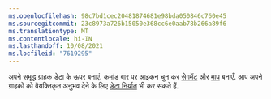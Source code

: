 ```yaml
---
ms.openlocfilehash: 98c7bd1cec20481874681e98bda050846c760e45
ms.sourcegitcommit: 23c8973a726b15050e368cc6e0aab78b266a89f6
ms.translationtype: MT
ms.contentlocale: hi-IN
ms.lasthandoff: 10/08/2021
ms.locfileid: "7619295"
---
```

अपने समृद्ध ग्राहक डेटा के ऊपर बनाएं. कमांड बार पर आइकन चुन कर [सेगमेंट](../audience-insights/segments.md) और [माप](../audience-insights/measures.md) बनाएँ. आप अपने ग्राहकों को वैयक्तिकृत अनुभव देने के लिए [डेटा निर्यात](../audience-insights/export-destinations.md) भी कर सकते हैं.